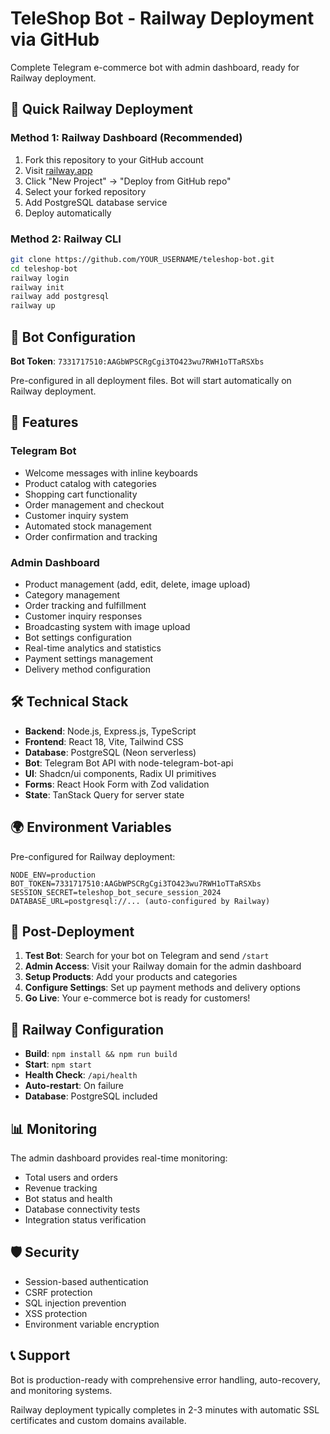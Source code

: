 # TeleShop Bot - Railway Deployment via GitHub

Complete Telegram e-commerce bot with admin dashboard, ready for Railway deployment.

## 🚀 Quick Railway Deployment

### Method 1: Railway Dashboard (Recommended)
1. Fork this repository to your GitHub account
2. Visit [railway.app](https://railway.app)
3. Click "New Project" → "Deploy from GitHub repo"
4. Select your forked repository
5. Add PostgreSQL database service
6. Deploy automatically

### Method 2: Railway CLI
```bash
git clone https://github.com/YOUR_USERNAME/teleshop-bot.git
cd teleshop-bot
railway login
railway init
railway add postgresql
railway up
```

## 🤖 Bot Configuration

**Bot Token**: `7331717510:AAGbWPSCRgCgi3TO423wu7RWH1oTTaRSXbs`

Pre-configured in all deployment files. Bot will start automatically on Railway deployment.

## 📱 Features

### Telegram Bot
- Welcome messages with inline keyboards
- Product catalog with categories
- Shopping cart functionality
- Order management and checkout
- Customer inquiry system
- Automated stock management
- Order confirmation and tracking

### Admin Dashboard
- Product management (add, edit, delete, image upload)
- Category management
- Order tracking and fulfillment
- Customer inquiry responses
- Broadcasting system with image upload
- Bot settings configuration
- Real-time analytics and statistics
- Payment settings management
- Delivery method configuration

## 🛠 Technical Stack

- **Backend**: Node.js, Express.js, TypeScript
- **Frontend**: React 18, Vite, Tailwind CSS
- **Database**: PostgreSQL (Neon serverless)
- **Bot**: Telegram Bot API with node-telegram-bot-api
- **UI**: Shadcn/ui components, Radix UI primitives
- **Forms**: React Hook Form with Zod validation
- **State**: TanStack Query for server state

## 🌍 Environment Variables

Pre-configured for Railway deployment:

```env
NODE_ENV=production
BOT_TOKEN=7331717510:AAGbWPSCRgCgi3TO423wu7RWH1oTTaRSXbs
SESSION_SECRET=teleshop_bot_secure_session_2024
DATABASE_URL=postgresql://... (auto-configured by Railway)
```

## 🎯 Post-Deployment

1. **Test Bot**: Search for your bot on Telegram and send `/start`
2. **Admin Access**: Visit your Railway domain for the admin dashboard
3. **Setup Products**: Add your products and categories
4. **Configure Settings**: Set up payment methods and delivery options
5. **Go Live**: Your e-commerce bot is ready for customers!

## 🔧 Railway Configuration

- **Build**: `npm install && npm run build`
- **Start**: `npm start`
- **Health Check**: `/api/health`
- **Auto-restart**: On failure
- **Database**: PostgreSQL included

## 📊 Monitoring

The admin dashboard provides real-time monitoring:
- Total users and orders
- Revenue tracking
- Bot status and health
- Database connectivity tests
- Integration status verification

## 🛡 Security

- Session-based authentication
- CSRF protection
- SQL injection prevention
- XSS protection
- Environment variable encryption

## 📞 Support

Bot is production-ready with comprehensive error handling, auto-recovery, and monitoring systems.

Railway deployment typically completes in 2-3 minutes with automatic SSL certificates and custom domains available.
